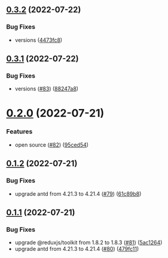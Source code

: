 ## [0.3.2](https://github.com/CryptoverseWeb3/CryptoverseWeb3.com/compare/v0.3.1...v0.3.2) (2022-07-22)


### Bug Fixes

* versions ([4473fc8](https://github.com/CryptoverseWeb3/CryptoverseWeb3.com/commit/4473fc837a89c2f790120a42d2833a48b171cc4d))



## [0.3.1](https://github.com/CryptoverseWeb3/CryptoverseWeb3.com/compare/v0.2.0...v0.3.1) (2022-07-22)


### Bug Fixes

* versions ([#83](https://github.com/CryptoverseWeb3/CryptoverseWeb3.com/issues/83)) ([88247a8](https://github.com/CryptoverseWeb3/CryptoverseWeb3.com/commit/88247a8d3c7fad4bf96b5837b7cd20ab0e5cfb19))



# [0.2.0](https://github.com/CryptoverseWeb3/CryptoverseWeb3.com/compare/v0.1.2...v0.2.0) (2022-07-21)


### Features

* open source ([#82](https://github.com/CryptoverseWeb3/CryptoverseWeb3.com/issues/82)) ([95ced54](https://github.com/CryptoverseWeb3/CryptoverseWeb3.com/commit/95ced540f84ffb4d08ddb8924b44ffb46a2dcb4f))



## [0.1.2](https://github.com/CryptoverseWeb3/CryptoverseWeb3.com/compare/v0.1.1...v0.1.2) (2022-07-21)


### Bug Fixes

* upgrade antd from 4.21.3 to 4.21.4 ([#79](https://github.com/CryptoverseWeb3/CryptoverseWeb3.com/issues/79)) ([61c89b8](https://github.com/CryptoverseWeb3/CryptoverseWeb3.com/commit/61c89b85fb25f797690f3e7ca6eb9ad9312b1051))



## [0.1.1](https://github.com/CryptoverseWeb3/CryptoverseWeb3.com/compare/v0.1.0...v0.1.1) (2022-07-21)


### Bug Fixes

* upgrade @reduxjs/toolkit from 1.8.2 to 1.8.3 ([#81](https://github.com/CryptoverseWeb3/CryptoverseWeb3.com/issues/81)) ([5ac1264](https://github.com/CryptoverseWeb3/CryptoverseWeb3.com/commit/5ac12642b6937c88ccddce6cf12e8da101a91285))
* upgrade antd from 4.21.3 to 4.21.4 ([#80](https://github.com/CryptoverseWeb3/CryptoverseWeb3.com/issues/80)) ([479fc11](https://github.com/CryptoverseWeb3/CryptoverseWeb3.com/commit/479fc113363115acd659b678465bd4c9c9a8610a))


